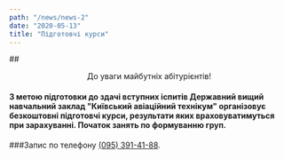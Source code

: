 ```yaml
---
path: "/news/news-2"
date: "2020-05-13"
title: "Підготовчі курси"
---
```


##<center> До уваги майбутніх абітурієнтів!</center>
#### З метою підготовки до здачі вступних іспитів Державний вищий навчальний заклад "Київський авіаційний технікум" організовує **безкоштовні підготовчі курси**, результати яких враховуватимуться при зарахуванні. Початок занять по формуванню груп. 
###Запис по телефону <a href="tel:+380953914188">(095) 391-41-88</a>.